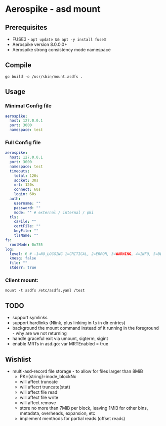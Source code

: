 # Aerospike - asd mount

## Prerequisites

* FUSE3 - `apt update && apt -y install fuse3`
* Aerospike version 8.0.0.0+
* Aerospike strong consistency mode namespace

## Compile

```
go build -o /usr/sbin/mount.asdfs .
```

## Usage

### Minimal Config file

```yaml
aerospike:
  host: 127.0.0.1
  port: 3000
  namespace: test
```

### Full Config file

```yaml
aerospike:
  host: 127.0.0.1
  port: 3000
  namespace: test
  timeouts:
    total: 120s
    socket: 30s
    mrt: 120s
    connect: 60s
    login: 60s
  auth:
    username: ""
    password: ""
    mode: "" # external / internal / pki
  tls:
    caFile: ""
    certFile: ""
    keyFile: ""
    tlsName: ""
fs:
  rootMode: 0o755
log:
  level: 6 # -1=NO_LOGGING 1=CRITICAL, 2=ERROR, 3=WARNING, 4=INFO, 5=DEBUG, 6=DETAIL
  kmesg: false
  file: ""
  stderr: true
```

### Client mount:

```
mount -t asdfs /etc/asdfs.yaml /test
```

## TODO

* support symlinks
* support hardlinks (Nlink, plus linking in `ls` in dir entries)
* background the mount command instead of it running in the foreground - why are we not returning
* handle graceful exit via umount, sigterm, sigint
* enable MRTs in asd.go: var MRTEnabled = true

## Wishlist

* multi-asd-record file storage - to allow for files larger than 8MiB
  * PK=(string)=inode_blockNo
  * will affect truncate
  * will affecrt truncate(stat)
  * will affect file read
  * will affect file write
  * will affect remove
  * store no more than 7MiB per block, leaving 1MiB for other bins, metadata, overheads, expansion, etc
  * implement menthods for partial reads (offset reads)
